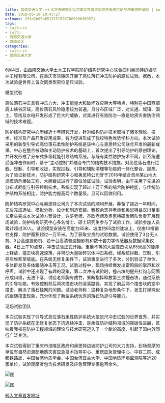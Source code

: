 ```yaml
---
title: 西南交通大学->土木学院研究团队完成世界首次高位落石原位足尺冲击防护试验 | swjtu.cc
date: 2019-06-10 10:43:27
urlname: 291d2b85a6513751526780993b389071
tags: 
- swjtu.cc
- swjtu
- 西南交通大学
- 西南交大
categories:
- swjtu.cc
- 西南交通大学
---
```



6月4日，由西南交通大学土木工程学院防护结构研究中心联合四川奥思特边坡防护工程有限公司，在重庆市涪陵区开展了高位落石冲击防护的原位试验。据悉，本次试验是世界上首次同类型原位足尺试验。

模型试验

高位落石冲击具有冲击力大、冲击能量大和破坏效应巨大等特点，特别在中国西部高山峡谷区域，高位落石风险隐患较为普遍，且分布区域广泛，对交通、城镇、国土、管线及水电开发形成了巨大的威胁，对其进行有效防治一直是地质灾害防治领域的技术难题。

防护结构研究中心历经近十年研究开发，针对结构防护技术取得了诸多理论、技术、标准及产品开发应用成果，有力促进形成了我校特色优势学科方向。本次试验采用的新型引导式高位落石柔性防护系统是该中心与奥思特公司联合开发的最新成果。中心在整合被动和主动防护技术的基础上，首次提出了引导防护的原创理论，并开发形成了分布式多级耗能引导结构系统。与既有柔性防护技术不同，新系统遭受强冲击作用时，基于“主动控制”并结合专门的结构技术措施，对高位落石进行拦截、压制、引导和收拢，实现拦截、引导和辅助清理等功能的一体化整合。据悉，为了验证新技术，防护结构研究中心和奥思特公司曾于2018年结合贵州某山地大规模清危爆破工程，大胆尝试进行了原位验证试验，试验表明，由于采用了先进的分布式耗能与引导控制技术，系统实现了超过十万千焦的综合防护耗能，与传统防护结构系统相比，防护能力提高两个数量级，且可以回收利用。

防护结构研究中心与奥思特公司为了本次试验的顺利开展，筹备了接近一年时间，先后完成选址、模拟分析、设计和制造安装。我校余志祥老师和奥思特吕汉川董事长牵头完成本次试验方案设计，许浒老师、齐欣老师及奥思特研发团队负责开展现场试验，防护结构研究中心多名博士、硕士研究生参与了试验工作，试验参加人员累计超过30人。试验模型安装在高度为85米、坡度约65度的陡坡上，仅由14根钢柱支撑，防护面积超过一万平米。为了获取宝贵的试验数据，试验使用了3台无人机、3台高速摄影机、若干台高清普速摄影机和数十套力学传感器及数据采集仪器。4日上午10点整，冲击试验正式开始。重量不等的大型撞击块从85米高的陡崖上释放，撞击块高速滚落，并带动大量破碎岩体冲击系统，经系统拦截、压制、引导后堆积至坡底。在系统无修复条件下，试验重复进行了多次，分别验证了单体、多体群发及多体跟随冲击等工况。试验过程中，现场持续爆发出雷鸣般的掌声和欢呼声。试验中还出现了有趣的现象，第二次冲击试验时，撞击块的提升挂钩与网面形成纠缠，无法下落，试验老师胸有成竹，果断指挥释放第三次撞击块，通过系统的引导功能，有效控制前后两次撞击块的滚落路径，实现了前后两个撞击块的空中撞击，解决了落石挂网的问题。试验老师称：这种复杂地形条件下，发生打弹珠似的跟随撞击现象，充分体现了新型系统优秀的落石轨迹引导能力。

现场试验团队

本次试验实现了引导式高位落石柔性防护系统大型足尺冲击试验的世界首秀，并实现了防护系统在无修复状态下抗连续冲击，是柔性防护结构领域的突破性进展，意味着我校在防护工程领域的理论与技术研究迈入了一个新的高度，引起了国内外同行广泛关注。

本次试验得到了重庆市涪陵区政府和奥思特边坡防护公司的大力支持，到场观摩的单位有自然资源部地质灾害应急技术指导中心、重庆应急管理中心、中铁二院、成都铁路局、中国台湾地质学会、中国台湾宜兰大学、中国地质环境监测院等近20家单位，试验观摩者包含技术研发及应急管理专家逾百余名。



![图](https://news.swjtu.edu.cn/upload/201906/06/201906061429251770.jpg)

![图](https://news.swjtu.edu.cn/upload/201906/06/201906061429095931.jpg)

[转入文章首发地址](https://news.swjtu.edu.cn/shownews-18510.shtml)
